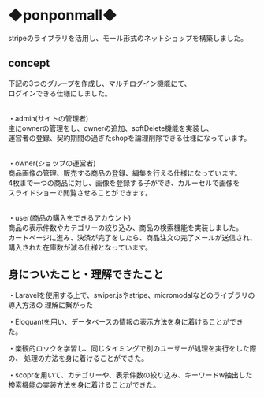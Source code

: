 <h1>◆ponponmall◆</h1>

<p>stripeのライブラリを活用し、モール形式のネットショップを構築しました。</p>

<h2>concept</h2>
下記の3つのグループを作成し、マルチログイン機能にて、<br>
ログインできる仕様にしました。<br><br>

・admin(サイトの管理者)<br>
主にownerの管理をし、ownerの追加、softDelete機能を実装し、<br>
運営者の登録、契約期間の過ぎたshopを論理削除できる仕様になっています。<br><br>

・owner(ショップの運営者)<br>
商品画像の管理、販売する商品の登録、編集を行える仕様になっています。<br>
4枚まで一つの商品に対し、画像を登録する子ができ、カルーセルで画像を<br>
スライドショーで閲覧させることができます。
<br><br>

・user(商品の購入をできるアカウント)<br>
商品の表示件数やカテゴリーの絞り込み、商品の検索機能を実装しました。<br>
カートページに進み、決済が完了をしたら、商品注文の完了メールが送信され、<br>
購入された在庫数が減る仕様となっています。

<h2>身についたこと・理解できたこと</h2>

・Laravelを使用する上で、swiper.jsやstripe、micromodalなどのライブラリの導入方法の
理解に繋がった<br>

・Eloquantを用い、データベースの情報の表示方法を身に着けることができた。<br>

・楽観的ロックを学習し、同じタイミングで別のユーザーが処理を実行をした際の、
処理の方法を身に着けることができた。

・scoprを用いて、カテゴリーや、表示件数の絞り込み、キーワードw抽出した<br>
検索機能の実装方法を身に着けることができた。











